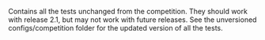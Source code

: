 Contains all the tests unchanged from the competition.
They should work with release 2.1, but may not work with future releases.
See the unversioned configs/competition folder for the updated version of all the tests.